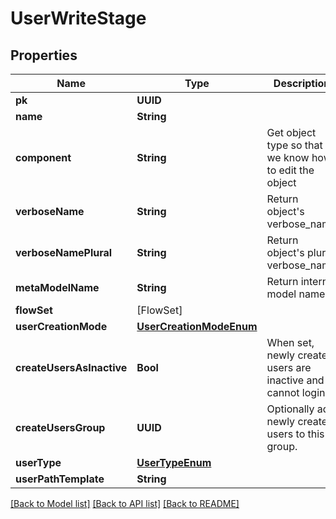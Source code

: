 # UserWriteStage

## Properties
Name | Type | Description | Notes
------------ | ------------- | ------------- | -------------
**pk** | **UUID** |  | [readonly] 
**name** | **String** |  | 
**component** | **String** | Get object type so that we know how to edit the object | [readonly] 
**verboseName** | **String** | Return object&#39;s verbose_name | [readonly] 
**verboseNamePlural** | **String** | Return object&#39;s plural verbose_name | [readonly] 
**metaModelName** | **String** | Return internal model name | [readonly] 
**flowSet** | [FlowSet] |  | [optional] 
**userCreationMode** | [**UserCreationModeEnum**](UserCreationModeEnum.md) |  | [optional] 
**createUsersAsInactive** | **Bool** | When set, newly created users are inactive and cannot login. | [optional] 
**createUsersGroup** | **UUID** | Optionally add newly created users to this group. | [optional] 
**userType** | [**UserTypeEnum**](UserTypeEnum.md) |  | [optional] 
**userPathTemplate** | **String** |  | [optional] 

[[Back to Model list]](../README.md#documentation-for-models) [[Back to API list]](../README.md#documentation-for-api-endpoints) [[Back to README]](../README.md)


